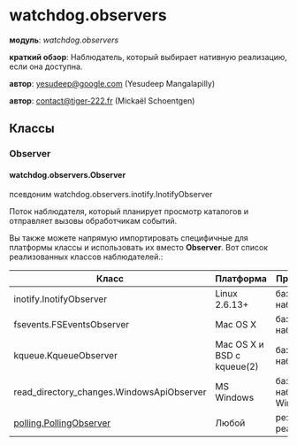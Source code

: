 # watchdog.observers

**модуль**: _watchdog.observers_

**краткий обзор**: Наблюдатель, который выбирает нативную реализацию, если она доступна.

**автор**: [yesudeep@google.com](mailto:yesudeep%40google.com) (Yesudeep Mangalapilly)

**автор**: [contact@tiger-222.fr](mailto:contact%40tiger-222.fr) (Mickaël Schoentgen)

## Классы

### Observer

#### watchdog.observers.Observer

псевдоним watchdog.observers.inotify.InotifyObserver

Поток наблюдателя, который планирует просмотр каталогов и отправляет вызовы обработчикам событий.

Вы также можете напрямую импортировать специфичные для платформы классы и использовать их вместо **Observer**. Вот список реализованных классов наблюдателей.:

<table><thead><tr><th width="269.3333333333333">Класс</th><th>Платформа</th><th>Примечания</th></tr></thead><tbody><tr><td>inotify.InotifyObserver</td><td>Linux 2.6.13+</td><td>базовый наблюдатель</td></tr><tr><td>fsevents.FSEventsObserver</td><td>Mac OS X</td><td>базовый наблюдатель</td></tr><tr><td>kqueue.KqueueObserver</td><td>Mac OS X и BSD с kqueue(2)</td><td>базовый наблюдатель</td></tr><tr><td>read_directory_changes.WindowsApiObserver</td><td>MS Windows</td><td>базовый наблюдатель Windows API</td></tr><tr><td><a href="https://python-watchdog.readthedocs.io/en/stable/api.html#watchdog.observers.polling.PollingObserver">polling.PollingObserver</a></td><td>Любой</td><td>резервная реализация</td></tr></tbody></table>
